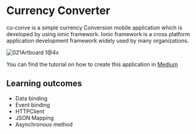 # Currency Converter

cu-conve is a simple currency Conversion mobile application which is developed by using ionic framework. Ionic framework is a cross platform application development framework widely used by many organizations.

![021Artboard 1@4x](https://user-images.githubusercontent.com/25591638/57977907-81193b00-7a1f-11e9-9bd7-bb5a2b50a49d.png)

You can find the tutorial on how to create this application in [Medium](https://hackernoon.com/ionic-currency-converter-8f33d3d76d2d)

## Learning outcomes
- Data binding
- Event binding
- HTTPClient  
- JSON Mapping
- Asynchronous method


